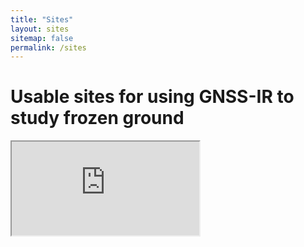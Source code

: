 ```yaml
---
title: "Sites"
layout: sites
sitemap: false
permalink: /sites
---
```


# Usable sites for using GNSS-IR to study frozen ground


<iframe src="https://maps.googleapis.com/maps/api/js?key=AIzaSyD10Fid-ovVypHgfvy9OqRDNz65arl-lP8"></iframe>

<div style="width:100%; height:400px; border:none; text-align:center">
	
</div>